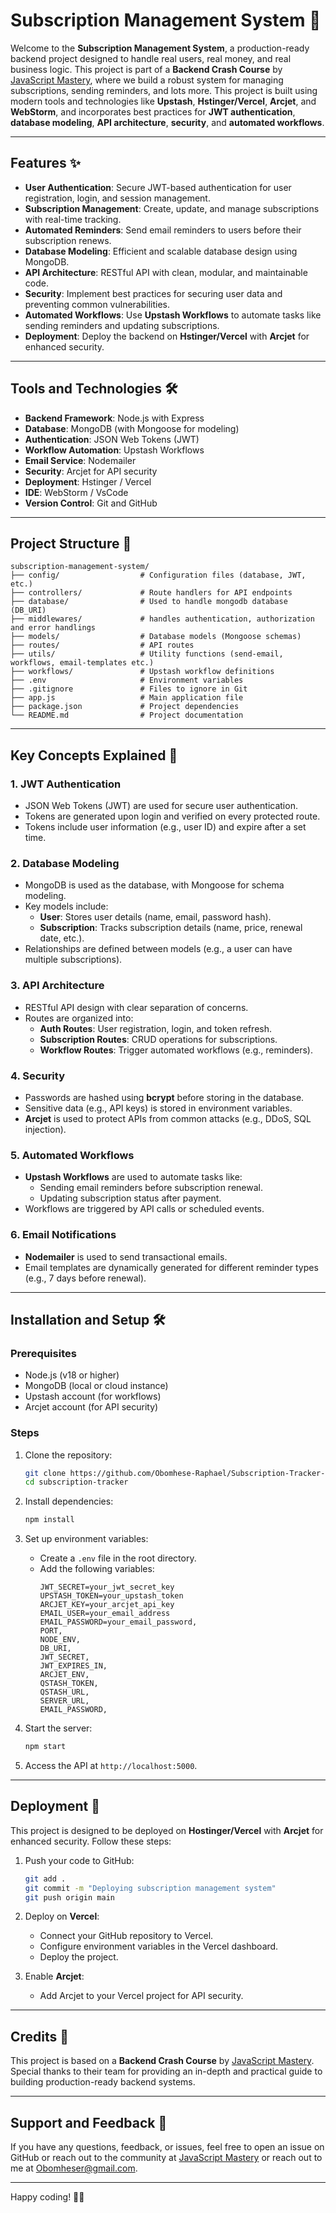 # Subscription Management System 🚀

Welcome to the **Subscription Management System**, a production-ready backend project designed to handle real users, real money, and real business logic. This project is part of a **Backend Crash Course** by [JavaScript Mastery](https://www.jsmastery.pro), where we build a robust system for managing subscriptions, sending reminders, and lots more.
This project is built using modern tools and technologies like **Upstash**, **Hstinger/Vercel**, **Arcjet**, and **WebStorm**, and incorporates best practices for **JWT authentication**, **database modeling**, **API architecture**, **security**, and **automated workflows**.

---

## Features ✨

- **User Authentication**: Secure JWT-based authentication for user registration, login, and session management.
- **Subscription Management**: Create, update, and manage subscriptions with real-time tracking.
- **Automated Reminders**: Send email reminders to users before their subscription renews.
- **Database Modeling**: Efficient and scalable database design using MongoDB.
- **API Architecture**: RESTful API with clean, modular, and maintainable code.
- **Security**: Implement best practices for securing user data and preventing common vulnerabilities.
- **Automated Workflows**: Use **Upstash Workflows** to automate tasks like sending reminders and updating subscriptions.
- **Deployment**: Deploy the backend on **Hstinger/Vercel** with **Arcjet** for enhanced security.

---

## Tools and Technologies 🛠️

- **Backend Framework**: Node.js with Express
- **Database**: MongoDB (with Mongoose for modeling)
- **Authentication**: JSON Web Tokens (JWT)
- **Workflow Automation**: Upstash Workflows
- **Email Service**: Nodemailer
- **Security**: Arcjet for API security
- **Deployment**: Hstinger / Vercel
- **IDE**: WebStorm / VsCode
- **Version Control**: Git and GitHub

---

## Project Structure 📂

```
subscription-management-system/
├── config/                  # Configuration files (database, JWT, etc.)
├── controllers/             # Route handlers for API endpoints
├── database/                # Used to handle mongodb database (DB_URI)
├── middlewares/             # handles authentication, authorization and error handlings
├── models/                  # Database models (Mongoose schemas)
├── routes/                  # API routes
├── utils/                   # Utility functions (send-email, workflows, email-templates etc.)
├── workflows/               # Upstash workflow definitions
├── .env                     # Environment variables
├── .gitignore               # Files to ignore in Git
├── app.js                   # Main application file
├── package.json             # Project dependencies
└── README.md                # Project documentation
```

---

## Key Concepts Explained 🧠

### 1. **JWT Authentication**
- JSON Web Tokens (JWT) are used for secure user authentication.
- Tokens are generated upon login and verified on every protected route.
- Tokens include user information (e.g., user ID) and expire after a set time.

### 2. **Database Modeling**
- MongoDB is used as the database, with Mongoose for schema modeling.
- Key models include:
  - **User**: Stores user details (name, email, password hash).
  - **Subscription**: Tracks subscription details (name, price, renewal date, etc.).
- Relationships are defined between models (e.g., a user can have multiple subscriptions).

### 3. **API Architecture**
- RESTful API design with clear separation of concerns.
- Routes are organized into:
  - **Auth Routes**: User registration, login, and token refresh.
  - **Subscription Routes**: CRUD operations for subscriptions.
  - **Workflow Routes**: Trigger automated workflows (e.g., reminders).

### 4. **Security**
- Passwords are hashed using **bcrypt** before storing in the database.
- Sensitive data (e.g., API keys) is stored in environment variables.
- **Arcjet** is used to protect APIs from common attacks (e.g., DDoS, SQL injection).

### 5. **Automated Workflows**
- **Upstash Workflows** are used to automate tasks like:
  - Sending email reminders before subscription renewal.
  - Updating subscription status after payment.
- Workflows are triggered by API calls or scheduled events.

### 6. **Email Notifications**
- **Nodemailer** is used to send transactional emails.
- Email templates are dynamically generated for different reminder types (e.g., 7 days before renewal).

---

## Installation and Setup 🛠️

### Prerequisites
- Node.js (v18 or higher)
- MongoDB (local or cloud instance)
- Upstash account (for workflows)
- Arcjet account (for API security)

### Steps
1. Clone the repository:
   ```bash
   git clone https://github.com/Obomhese-Raphael/Subscription-Tracker-Backend.git
   cd subscription-tracker
   ```

2. Install dependencies:
   ```bash
   npm install
   ```

3. Set up environment variables:
   - Create a `.env` file in the root directory.
   - Add the following variables:
     ```
     JWT_SECRET=your_jwt_secret_key
     UPSTASH_TOKEN=your_upstash_token
     ARCJET_KEY=your_arcjet_api_key
     EMAIL_USER=your_email_address
     EMAIL_PASSWORD=your_email_password,
     PORT,
     NODE_ENV,
     DB_URI,
     JWT_SECRET,
     JWT_EXPIRES_IN,
     ARCJET_ENV,
     QSTASH_TOKEN,
     QSTASH_URL,
     SERVER_URL,
     EMAIL_PASSWORD,
     ```

4. Start the server:
   ```bash
   npm start
   ```

5. Access the API at `http://localhost:5000`.

---

## Deployment 🚀

This project is designed to be deployed on **Hostinger/Vercel** with **Arcjet** for enhanced security. Follow these steps:

1. Push your code to GitHub:
   ```bash
   git add .
   git commit -m "Deploying subscription management system"
   git push origin main
   ```

2. Deploy on **Vercel**:
   - Connect your GitHub repository to Vercel.
   - Configure environment variables in the Vercel dashboard.
   - Deploy the project.

3. Enable **Arcjet**:
   - Add Arcjet to your Vercel project for API security.

---

## Credits 🙌

This project is based on a **Backend Crash Course** by [JavaScript Mastery](https://www.javascriptmastery.com). Special thanks to their team for providing an in-depth and practical guide to building production-ready backend systems.

---

## Support and Feedback 💬

If you have any questions, feedback, or issues, feel free to open an issue on GitHub or reach out to the community at [JavaScript Mastery](https://www.jsmastery.pro) or reach out to me at [Obomheser@gmail.com](obomheser@gmail.com).

---

Happy coding! 🚀🤘
